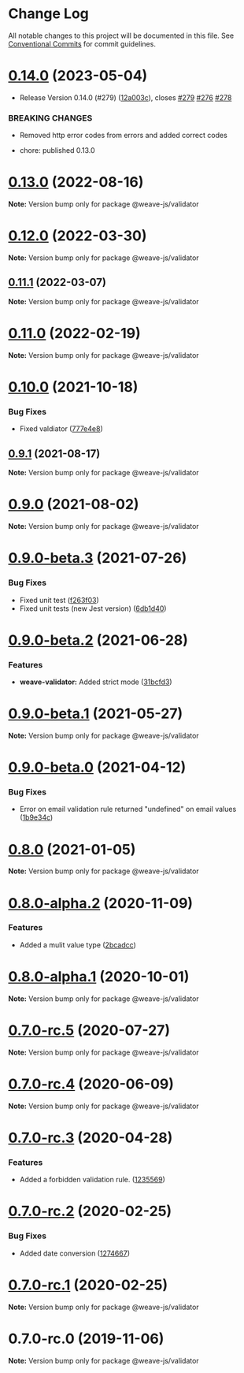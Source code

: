 # Change Log

All notable changes to this project will be documented in this file.
See [Conventional Commits](https://conventionalcommits.org) for commit guidelines.

# [0.14.0](https://github.com/weave-microservices/weave/compare/@weave-js/validator@0.12.0...@weave-js/validator@0.14.0) (2023-05-04)


* Release Version 0.14.0 (#279) ([12a003c](https://github.com/weave-microservices/weave/commit/12a003c05b2960b20810fbbad496258b5d4b0606)), closes [#279](https://github.com/weave-microservices/weave/issues/279) [#276](https://github.com/weave-microservices/weave/issues/276) [#278](https://github.com/weave-microservices/weave/issues/278)


### BREAKING CHANGES

* Removed http error codes from errors and added correct codes

* chore: published 0.13.0





# [0.13.0](https://github.com/weave-microservices/weave/compare/@weave-js/validator@0.12.0...@weave-js/validator@0.13.0) (2022-08-16)

**Note:** Version bump only for package @weave-js/validator





# [0.12.0](https://github.com/weave-microservices/weave/compare/@weave-js/validator@0.11.1...@weave-js/validator@0.12.0) (2022-03-30)

**Note:** Version bump only for package @weave-js/validator





## [0.11.1](https://github.com/weave-microservices/weave/compare/@weave-js/validator@0.11.0...@weave-js/validator@0.11.1) (2022-03-07)

**Note:** Version bump only for package @weave-js/validator





# [0.11.0](https://github.com/weave-microservices/weave/compare/@weave-js/validator@0.10.0...@weave-js/validator@0.11.0) (2022-02-19)

**Note:** Version bump only for package @weave-js/validator





# [0.10.0](https://github.com/weave-microservices/weave/compare/@weave-js/validator@0.9.1...@weave-js/validator@0.10.0) (2021-10-18)


### Bug Fixes

* Fixed valdiator ([777e4e8](https://github.com/weave-microservices/weave/commit/777e4e83ae6dea34f2b32adf3b29b6eeb2cae0ed))





## [0.9.1](https://github.com/weave-microservices/weave/compare/@weave-js/validator@0.9.0...@weave-js/validator@0.9.1) (2021-08-17)

**Note:** Version bump only for package @weave-js/validator





# [0.9.0](https://github.com/weave-microservices/weave/compare/@weave-js/validator@0.9.0-beta.3...@weave-js/validator@0.9.0) (2021-08-02)

**Note:** Version bump only for package @weave-js/validator





# [0.9.0-beta.3](https://github.com/weave-microservices/weave/compare/@weave-js/validator@0.9.0-beta.2...@weave-js/validator@0.9.0-beta.3) (2021-07-26)


### Bug Fixes

* Fixed unit test ([f263f03](https://github.com/weave-microservices/weave/commit/f263f03e45283f0d5def7f4e3b7ff133446ab32a))
* Fixed unit tests (new Jest version) ([6db1d40](https://github.com/weave-microservices/weave/commit/6db1d407dc0b39717d9d6cb884b0d6600144326a))





# [0.9.0-beta.2](https://github.com/weave-microservices/weave/compare/@weave-js/validator@0.9.0-beta.1...@weave-js/validator@0.9.0-beta.2) (2021-06-28)


### Features

* **weave-validator:** Added strict mode ([31bcfd3](https://github.com/weave-microservices/weave/commit/31bcfd3a46e66d66e0359680d332c9847d7eff5e))





# [0.9.0-beta.1](https://github.com/weave-microservices/weave/compare/@weave-js/validator@0.9.0-beta.0...@weave-js/validator@0.9.0-beta.1) (2021-05-27)

**Note:** Version bump only for package @weave-js/validator





# [0.9.0-beta.0](https://github.com/weave-microservices/weave/compare/@weave-js/validator@0.8.0...@weave-js/validator@0.9.0-beta.0) (2021-04-12)


### Bug Fixes

* Error on email validation rule returned "undefined" on email values ([1b9e34c](https://github.com/weave-microservices/weave/commit/1b9e34c8b33b3e4677297638d68bb4443d3d23a5))





# [0.8.0](https://github.com/weave-microservices/weave/compare/@weave-js/validator@0.8.0-alpha.2...@weave-js/validator@0.8.0) (2021-01-05)

**Note:** Version bump only for package @weave-js/validator





# [0.8.0-alpha.2](https://github.com/weave-microservices/weave/compare/@weave-js/validator@0.8.0-alpha.1...@weave-js/validator@0.8.0-alpha.2) (2020-11-09)


### Features

* Added a mulit value type ([2bcadcc](https://github.com/weave-microservices/weave/commit/2bcadccf03f6da6568627b2468c7650d85131b43))





# [0.8.0-alpha.1](https://github.com/weave-microservices/weave/compare/@weave-js/validator@0.7.0-rc.5...@weave-js/validator@0.8.0-alpha.1) (2020-10-01)

**Note:** Version bump only for package @weave-js/validator





# [0.7.0-rc.5](https://github.com/weave-microservices/weave/compare/@weave-js/validator@0.7.0-rc.4...@weave-js/validator@0.7.0-rc.5) (2020-07-27)

**Note:** Version bump only for package @weave-js/validator





# [0.7.0-rc.4](https://github.com/weave-microservices/weave/compare/@weave-js/validator@0.7.0-rc.3...@weave-js/validator@0.7.0-rc.4) (2020-06-09)

**Note:** Version bump only for package @weave-js/validator





# [0.7.0-rc.3](https://github.com/weave-microservices/weave/compare/@weave-js/validator@0.7.0-rc.2...@weave-js/validator@0.7.0-rc.3) (2020-04-28)


### Features

* Added a forbidden validation rule. ([1235569](https://github.com/weave-microservices/weave/commit/1235569cfd94617cc991802ece603f4efa1849f5))





# [0.7.0-rc.2](https://github.com/weave-microservices/weave/compare/@weave-js/validator@0.7.0-rc.1...@weave-js/validator@0.7.0-rc.2) (2020-02-25)


### Bug Fixes

* Added date conversion ([1274667](https://github.com/weave-microservices/weave/commit/12746678665c5115278f026ddb0ee6a2e74530ce))





# [0.7.0-rc.1](https://github.com/weave-microservices/weave/compare/@weave-js/validator@0.7.0-rc.0...@weave-js/validator@0.7.0-rc.1) (2020-02-25)

**Note:** Version bump only for package @weave-js/validator





# 0.7.0-rc.0 (2019-11-06)

**Note:** Version bump only for package @weave-js/validator
